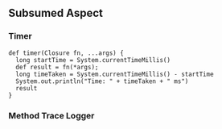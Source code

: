 ## Subsumed Aspect

### Timer

```
def timer(Closure fn, ...args) {
  long startTime = System.currentTimeMillis()
  def result = fn(*args);
  long timeTaken = System.currentTimeMillis() - startTime
  System.out.println("Time: " + timeTaken + " ms")
  result
}
```
### Method Trace Logger



